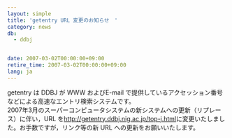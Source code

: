 ```yaml
---
layout: simple
title: 'getentry URL 変更のお知らせ　'
category: news
db:
  - ddbj


date: 2007-03-02T00:00:00+09:00
retire_time: 2007-03-02T00:00:00+09:00
lang: ja
---
```


getentry は DDBJ が WWW およびE-mail で提供しているアクセッション番号などによる高速なエントリ検索システムです。<br>2007年3月のスーパーコンピュータシステムの新システムへの更新（リプレース）に伴い，URL を<a href="http://getentry.ddbj.nig.ac.jp/top-j.html">http://getentry.ddbj.nig.ac.jp/top-j.html</a>に変更いたしました。お手数ですが，リンク等の新 URL への更新をお願いいたします。
